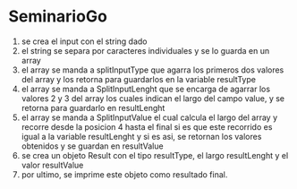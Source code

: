 # SeminarioGo

1) se crea el input con el string dado
2) el string se separa por caracteres individuales y se lo guarda en un array
3) el array se manda a splitInputType que agarra los primeros dos valores del array 
y los retorna para guardarlos en la variable resultType
4) el array se manda a SplitInputLenght que se encarga de agarrar los valores 2 y 3 
del array los cuales indican el largo del campo value, y se retorna para guardarlo en resultLenght
5) el array se manda a SplitInputValue el cual calcula el largo del array y recorre desde
la posicion 4 hasta el final si es que este recorrido es igual a la variable resultLenght
y si es asi, se retornan los valores obtenidos y se guardan en resultValue
6) se crea un objeto Result con el tipo resultType, el largo resultLenght y el valor resultValue
7) por ultimo, se imprime este objeto como resultado final. 
 
